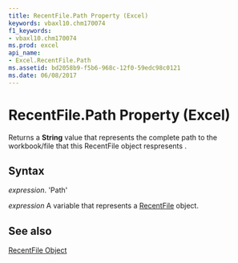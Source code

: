 ```yaml
---
title: RecentFile.Path Property (Excel)
keywords: vbaxl10.chm170074
f1_keywords:
- vbaxl10.chm170074
ms.prod: excel
api_name:
- Excel.RecentFile.Path
ms.assetid: bd2058b9-f5b6-968c-12f0-59edc98c0121
ms.date: 06/08/2017
---
```



# RecentFile.Path Property (Excel)

Returns a  **String** value that represents the complete path to the workbook/file that this RecentFile object respresents .


## Syntax

 _expression_. 'Path'

 _expression_ A variable that represents a [RecentFile](./Excel.RecentFile.md) object.


## See also


[RecentFile Object](Excel.RecentFile.md)

